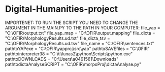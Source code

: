# Digital-Humanities-project
IMPORTENET:
TO RUN THE SCRIPT YOU NEED TO CHANGE THE ARGUMENT IN THE MAIN.PY TO THE PATH IN YOUR COMPUTER:
file_yap = "C:\\OFIR\\output.txt"
file_yap_map = "C:\\OFIR\\output.mapping"
file_dicta = "C:\\OFIR\\MorphologyResults.ud.txt"
file_dicta_tsv = "C:\\OFIR\\MorphologyResults.ud.tsv"
file_name = "C:\\OFIR\\sentences.txt"
pathtoYAPexe = "C:\\OFIR\\yapproj\\src\\yap"
pathtoSAVEfiles = "C:\\OFIR"
pathtointerpreter38 = "C:\\ti\\lunas2\\python\\Scripts\\python.exe"
pathtoDOWNLOADS = "C:\\Users\\a0491561\\Downloads"
pathtodictaAnalyseSCRIPT = "C:\\OFIR\\morpoProj\\dictaAnalyse.py"

